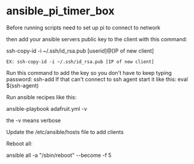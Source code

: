 # ansible_pi_timer_box

Before running scripts need to set up pi to connect to network

then add your ansible servers public key to the client with this command:

ssh-copy-id -i ~/.ssh/id_rsa.pub [userid]@[IP of new client]
```
EX: ssh-copy-id -i ~/.ssh/id_rsa.pub [IP of new client]
```

Run this command to add the key so you don't have to keep typing password:
ssh-add 
If that can't connect to ssh agent start it like this:
eval $(ssh-agent)


Run ansible recipes like this:

ansible-playbook adafruit.yml -v

the -v means verbose

Update the /etc/ansible/hosts file to add clients

Reboot all:

ansible all -a "/sbin/reboot" --become -f 5 
